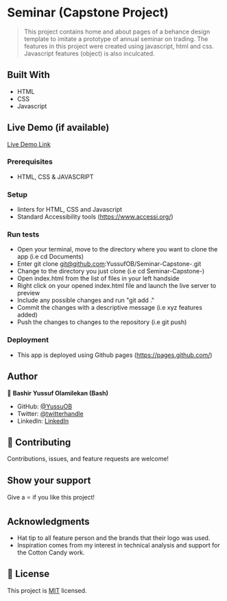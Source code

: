 # Seminar (Capstone Project)

> This project contains home and about pages of a behance design template to imitate a prototype of annual seminar on trading.
> The features in this project were created using javascript, html and css.
>Javascript features (object) is also inculcated.


## Built With

- HTML
- CSS
- Javascript

## Live Demo (if available)

[Live Demo Link](https://yussufob.github.io/Seminar--Capstone-/)

### Prerequisites
- HTML, CSS & JAVASCRIPT

### Setup
- linters for HTML, CSS and Javascript
- Standard Accessibility tools (https://www.accessi.org/)

### Run tests
- Open your terminal, move to the directory where you want to clone the app (i.e cd Documents) 
- Enter git clone git@github.com:YussufOB/Seminar-Capstone-.git
- Change to the directory you just clone (i.e cd Seminar-Capstone-)
- Open index.html from the list of files in your left handside
- Right click on your opened index.html file and launch the live server to preview
- Include any possible changes and run "git add ." 
- Commit the changes with a descriptive message (i.e xyz features added) 
- Push the changes to changes to the repository (i.e git push)

### Deployment
- This app is deployed using Github pages (https://pages.github.com/)

## Author

👤 **Bashir Yussuf Olamilekan (Bash)**

- GitHub: [@YussuOB](https://github.com/YussufOB)
- Twitter: [@twitterhandle](https://twitter.com/_ybash)
- LinkedIn: [LinkedIn](https://linkedin.com/in/yussufOB)


## 🤝 Contributing

Contributions, issues, and feature requests are welcome!


## Show your support

Give a ⭐️ if you like this project!

## Acknowledgments

- Hat tip to all feature person and the brands that their logo was used.
- Inspiration comes from my interest in technical analysis and support for the Cotton Candy work.

## 📝 License

This project is [MIT](./MIT.md) licensed.